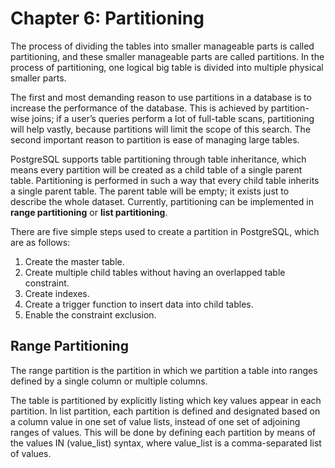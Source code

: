 # Chapter 6: Partitioning

The process of dividing the tables into smaller manageable parts is called partitioning, and these smaller manageable parts are called partitions. In the process of partitioning, one logical big table is divided into multiple physical smaller parts.

The first and most demanding reason to use partitions in a database is to increase the performance of the database. This is achieved by partition-wise joins; if a user’s queries perform a lot of full-table scans, partitioning will help vastly, because partitions will limit the scope of this search. The second important reason to partition is ease of managing large tables.

PostgreSQL supports table partitioning through table inheritance, which means every partition will be created as a child table of a single parent table. Partitioning is performed in such a way that every child table inherits a single parent table. The parent table will be empty; it exists just to describe the whole dataset. Currently, partitioning can be implemented in **range partitioning** or **list partitioning**.

There are five simple steps used to create a partition in PostgreSQL, which are as follows:

1. Create the master table.
2. Create multiple child tables without having an overlapped table constraint.
3. Create indexes.
4. Create a trigger function to insert data into child tables.
5. Enable the constraint exclusion.

## Range Partitioning

The range partition is the partition in which we partition a table into ranges defined by a single column or multiple columns.

The table is partitioned by explicitly listing which key values appear in each partition. In list partition, each partition is defined and designated based on a column value in one set of value lists, instead of one set of adjoining ranges of values. This will be done by defining each partition by means of the values IN (value_list) syntax, where value_list is a comma-separated list of values.
